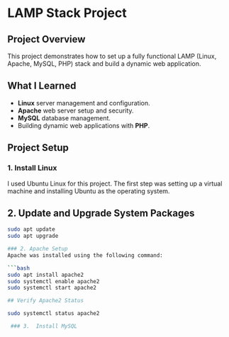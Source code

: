 # LAMP Stack Project

## Project Overview
This project demonstrates how to set up a fully functional LAMP (Linux, Apache, MySQL, PHP) stack and build a dynamic web application.

## What I Learned
- **Linux** server management and configuration.
- **Apache** web server setup and security.
- **MySQL** database management.
- Building dynamic web applications with **PHP**.

## Project Setup

### 1. Install Linux
I used Ubuntu Linux for this project. The first step was setting up a virtual machine and installing Ubuntu as the operating system.



## 2. Update and Upgrade System Packages

```bash
sudo apt update
sudo apt upgrade

### 2. Apache Setup
Apache was installed using the following command:

```bash
sudo apt install apache2
sudo systemctl enable apache2
sudo systemctl start apache2

## Verify Apache2 Status

sudo systemctl status apache2

 ### 3.  Install MySQL

